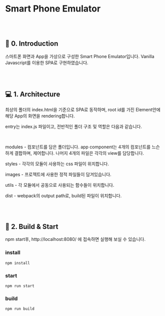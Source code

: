 # Smart Phone Emulator

<br>
<br>

## 🔖 0. Introduction

스마트폰 화면과 App을 가상으로 구성한 Smart Phone Emulator입니다.
Vanilla Javascript를 이용한 SPA로 구현하였습니다.

<br>
<br>

## 💻 1. Architecture

최상의 폴더의 index.html을 기준으로 SPA로 동작하며, root id를 가진 Element안에 해당 App의 화면을 rendering합니다.

entry는 index.js 파일이고, 전반적인 폴더 구조 및 역할은 다음과 같습니다.

<br>

modules - 컴포넌트를 담은 폴더입니다. app component는 4개의 컴포넌트를 느슨하게 결합하며, 제어합니다. 나머지 4개의 파일은 각각의 view를 담당합니다.

styles - 각각의 모듈이 사용하는 css 파일이 위치합니다.

images - 프로젝트에 사용한 정적 파일들이 담겨있습니다.

utils - 각 모듈에서 공동으로 사용되는 함수들이 위치합니다.

dist - webpack의 output path로, build된 파일이 위치합니다.

<br>
<br>

## 🔖 2. Build & Start

npm start후, http://localhost:8080/ 에 접속하면 실행해 보실 수 있습니다.

### install

```
npm install
```

### start

```
npm run start
```

### build

```
npm run build
```

<br>
<br>

